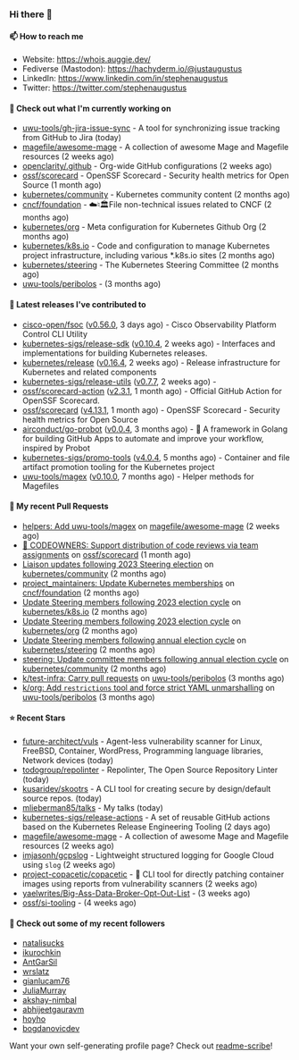 ### Hi there 👋

#### 📫 How to reach me

- Website: https://whois.auggie.dev/
- Fediverse (Mastodon): https://hachyderm.io/@justaugustus
- LinkedIn: https://www.linkedin.com/in/stephenaugustus
- Twitter: https://twitter.com/stephenaugustus

#### 👷 Check out what I'm currently working on

- [uwu-tools/gh-jira-issue-sync](https://github.com/uwu-tools/gh-jira-issue-sync) - A tool for synchronizing issue tracking from GitHub to Jira (today)
- [magefile/awesome-mage](https://github.com/magefile/awesome-mage) - A collection of awesome Mage and Magefile resources (2 weeks ago)
- [openclarity/.github](https://github.com/openclarity/.github) - Org-wide GitHub configurations (2 weeks ago)
- [ossf/scorecard](https://github.com/ossf/scorecard) - OpenSSF Scorecard - Security health metrics for Open Source (1 month ago)
- [kubernetes/community](https://github.com/kubernetes/community) - Kubernetes community content (2 months ago)
- [cncf/foundation](https://github.com/cncf/foundation) - ☁️♮🏛File non-technical issues related to CNCF (2 months ago)
- [kubernetes/org](https://github.com/kubernetes/org) - Meta configuration for Kubernetes Github Org (2 months ago)
- [kubernetes/k8s.io](https://github.com/kubernetes/k8s.io) - Code and configuration to manage Kubernetes project infrastructure, including various *.k8s.io sites (2 months ago)
- [kubernetes/steering](https://github.com/kubernetes/steering) - The Kubernetes Steering Committee (2 months ago)
- [uwu-tools/peribolos](https://github.com/uwu-tools/peribolos) -  (3 months ago)

#### 🔭 Latest releases I've contributed to

- [cisco-open/fsoc](https://github.com/cisco-open/fsoc) ([v0.56.0](https://github.com/cisco-open/fsoc/releases/tag/v0.56.0), 3 days ago) - Cisco Observability Platform Control CLI Utility
- [kubernetes-sigs/release-sdk](https://github.com/kubernetes-sigs/release-sdk) ([v0.10.4](https://github.com/kubernetes-sigs/release-sdk/releases/tag/v0.10.4), 2 weeks ago) - Interfaces and implementations for building Kubernetes releases.
- [kubernetes/release](https://github.com/kubernetes/release) ([v0.16.4](https://github.com/kubernetes/release/releases/tag/v0.16.4), 2 weeks ago) - Release infrastructure for Kubernetes and related components
- [kubernetes-sigs/release-utils](https://github.com/kubernetes-sigs/release-utils) ([v0.7.7](https://github.com/kubernetes-sigs/release-utils/releases/tag/v0.7.7), 2 weeks ago) - 
- [ossf/scorecard-action](https://github.com/ossf/scorecard-action) ([v2.3.1](https://github.com/ossf/scorecard-action/releases/tag/v2.3.1), 1 month ago) - Official GitHub Action for OpenSSF Scorecard.
- [ossf/scorecard](https://github.com/ossf/scorecard) ([v4.13.1](https://github.com/ossf/scorecard/releases/tag/v4.13.1), 1 month ago) - OpenSSF Scorecard - Security health metrics for Open Source
- [airconduct/go-probot](https://github.com/airconduct/go-probot) ([v0.0.4](https://github.com/airconduct/go-probot/releases/tag/v0.0.4), 3 months ago) - 🤖 A framework in Golang for building GitHub Apps to automate and improve your workflow, inspired by Probot
- [kubernetes-sigs/promo-tools](https://github.com/kubernetes-sigs/promo-tools) ([v4.0.4](https://github.com/kubernetes-sigs/promo-tools/releases/tag/v4.0.4), 5 months ago) - Container and file artifact promotion tooling for the Kubernetes project
- [uwu-tools/magex](https://github.com/uwu-tools/magex) ([v0.10.0](https://github.com/uwu-tools/magex/releases/tag/v0.10.0), 7 months ago) - Helper methods for Magefiles

#### 🔨 My recent Pull Requests

- [helpers: Add uwu-tools/magex](https://github.com/magefile/awesome-mage/pull/4) on [magefile/awesome-mage](https://github.com/magefile/awesome-mage) (2 weeks ago)
- [:book: CODEOWNERS: Support distribution of code reviews via team assignments](https://github.com/ossf/scorecard/pull/3620) on [ossf/scorecard](https://github.com/ossf/scorecard) (1 month ago)
- [Liaison updates following 2023 Steering election](https://github.com/kubernetes/community/pull/7560) on [kubernetes/community](https://github.com/kubernetes/community) (2 months ago)
- [project_maintainers: Update Kubernetes memberships](https://github.com/cncf/foundation/pull/643) on [cncf/foundation](https://github.com/cncf/foundation) (2 months ago)
- [Update Steering members following 2023 election cycle](https://github.com/kubernetes/k8s.io/pull/5918) on [kubernetes/k8s.io](https://github.com/kubernetes/k8s.io) (2 months ago)
- [Update Steering members following 2023 election cycle](https://github.com/kubernetes/org/pull/4497) on [kubernetes/org](https://github.com/kubernetes/org) (2 months ago)
- [Update Steering members following annual election cycle](https://github.com/kubernetes/steering/pull/274) on [kubernetes/steering](https://github.com/kubernetes/steering) (2 months ago)
- [steering: Update committee members following annual election cycle](https://github.com/kubernetes/community/pull/7558) on [kubernetes/community](https://github.com/kubernetes/community) (2 months ago)
- [k/test-infra: Carry pull requests](https://github.com/uwu-tools/peribolos/pull/258) on [uwu-tools/peribolos](https://github.com/uwu-tools/peribolos) (3 months ago)
- [k/org: Add `restrictions` tool and force strict YAML unmarshalling](https://github.com/uwu-tools/peribolos/pull/257) on [uwu-tools/peribolos](https://github.com/uwu-tools/peribolos) (3 months ago)

#### ⭐ Recent Stars

- [future-architect/vuls](https://github.com/future-architect/vuls) - Agent-less vulnerability scanner for Linux, FreeBSD, Container, WordPress, Programming language libraries, Network devices (today)
- [todogroup/repolinter](https://github.com/todogroup/repolinter) - Repolinter, The Open Source Repository Linter (today)
- [kusaridev/skootrs](https://github.com/kusaridev/skootrs) - A CLI tool for creating secure by design/default source repos. (today)
- [mlieberman85/talks](https://github.com/mlieberman85/talks) - My talks (today)
- [kubernetes-sigs/release-actions](https://github.com/kubernetes-sigs/release-actions) - A set of reusable GitHub actions based on the Kubernetes Release Engineering Tooling (2 days ago)
- [magefile/awesome-mage](https://github.com/magefile/awesome-mage) - A collection of awesome Mage and Magefile resources (2 weeks ago)
- [imjasonh/gcpslog](https://github.com/imjasonh/gcpslog) - Lightweight structured logging for Google Cloud using `slog` (2 weeks ago)
- [project-copacetic/copacetic](https://github.com/project-copacetic/copacetic) - 🧵 CLI tool for directly patching container images using reports from vulnerability scanners (2 weeks ago)
- [yaelwrites/Big-Ass-Data-Broker-Opt-Out-List](https://github.com/yaelwrites/Big-Ass-Data-Broker-Opt-Out-List) -  (3 weeks ago)
- [ossf/si-tooling](https://github.com/ossf/si-tooling) -  (4 weeks ago)

#### 👯 Check out some of my recent followers

- [natalisucks](https://github.com/natalisucks)
- [ikurochkin](https://github.com/ikurochkin)
- [AntGarSil](https://github.com/AntGarSil)
- [wrslatz](https://github.com/wrslatz)
- [gianlucam76](https://github.com/gianlucam76)
- [JuliaMurray](https://github.com/JuliaMurray)
- [akshay-nimbal](https://github.com/akshay-nimbal)
- [abhijeetgauravm](https://github.com/abhijeetgauravm)
- [hoyho](https://github.com/hoyho)
- [bogdanovicdev](https://github.com/bogdanovicdev)

Want your own self-generating profile page? Check out [readme-scribe](https://github.com/muesli/readme-scribe)!

